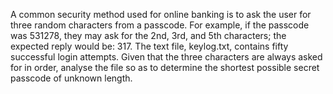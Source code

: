   A common security method used for online banking is to ask the user for three random characters from a passcode. For example, if the passcode was 531278, they may ask for the 2nd, 3rd, and 5th characters; the expected reply would be: 317.  The text file, keylog.txt, contains fifty successful login attempts.  Given that the three characters are always asked for in order, analyse the file so as to determine the shortest possible secret passcode of unknown length.    